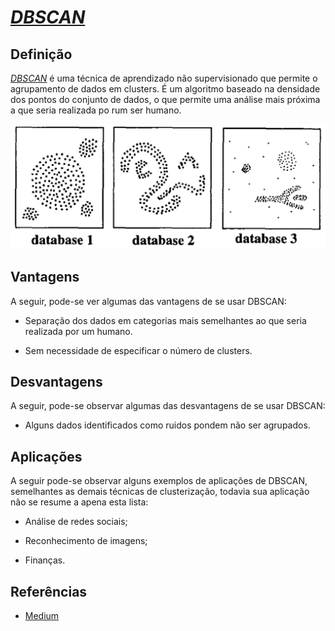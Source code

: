 [DBSCAN]: ./docs/dbscan.png "Autoencoder Example"
# [_DBSCAN_](./K-dbScan.ipynb)

## Definição

[_DBSCAN_](./dbScan.ipynb) é uma técnica de aprendizado não supervisionado que permite o agrupamento de dados em clusters. É um algoritmo baseado na densidade dos pontos do conjunto de dados, o que permite uma análise mais próxima a que seria realizada po rum ser humano.

![DBSCAN]


## Vantagens

A seguir, pode-se ver algumas das vantagens de se usar DBSCAN:

- Separação dos dados em categorias mais semelhantes ao que seria realizada por um humano.

- Sem necessidade de especificar o número de clusters.

## Desvantagens

A seguir, pode-se observar algumas das desvantagens de se usar DBSCAN:

- Alguns dados identificados como ruidos pondem não ser agrupados.

## Aplicações

A seguir pode-se observar alguns exemplos de aplicações de DBSCAN, semelhantes as demais técnicas de clusterização, todavia sua aplicação não se resume a apena esta lista:

- Análise de redes sociais;

- Reconhecimento de imagens;

- Finanças.


## Referências

- [Medium](https://medium.com/@gabriel.stankevix/segmenta%C3%A7%C3%A3o-em-r-kmeans-pam-clara-e-dbscan-37b47baf3922#:~:text=Algoritmo%20DBSCAN,dados%20contendo%20ru%C3%ADdo%20e%20outliers.)